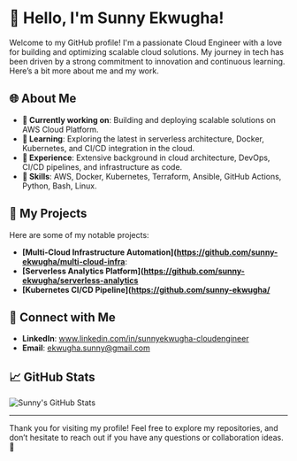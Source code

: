 # 👋 Hello, I'm Sunny Ekwugha!

Welcome to my GitHub profile! I'm a passionate Cloud Engineer with a love for building and optimizing scalable cloud solutions. My journey in tech has been driven by a strong commitment to innovation and continuous learning. Here’s a bit more about me and my work.

## 🌐 About Me

- **🔭 Currently working on**: Building and deploying scalable solutions on AWS Cloud Platform.
- **🌱 Learning**: Exploring the latest in serverless architecture, Docker, Kubernetes, and CI/CD integration in the cloud.
- **💼 Experience**: Extensive background in cloud architecture, DevOps, CI/CD pipelines, and infrastructure as code.
- **🌟 Skills**: AWS, Docker, Kubernetes, Terraform, Ansible, GitHub Actions, Python, Bash, Linux.

## 📂 My Projects

Here are some of my notable projects:

- **[Multi-Cloud Infrastructure Automation](https://github.com/sunny-ekwugha/multi-cloud-infra**: 
- **[Serverless Analytics Platform](https://github.com/sunny-ekwugha/serverless-analytics**
- **[Kubernetes CI/CD Pipeline](https://github.com/sunny-ekwugha/**

## 💬 Connect with Me

- **LinkedIn**: www.linkedin.com/in/sunnyekwugha-cloudengineer
- **Email**: ekwugha.sunny@gmail.com

## 📈 GitHub Stats

![Sunny's GitHub Stats](https://github-readme-stats.vercel.app/api?username=sunny-ekwugha&show_icons=true&hide_title=true&count_private=true&hide=prs&theme=radical)

---

Thank you for visiting my profile! Feel free to explore my repositories, and don’t hesitate to reach out if you have any questions or collaboration ideas. 🚀

